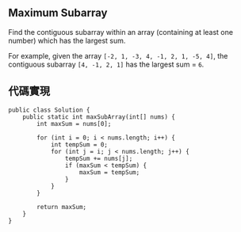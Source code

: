 ## Maximum Subarray

Find the contiguous subarray within an array (containing at least one number) which has the largest sum.

For example, given the array ``[-2, 1, -3, 4, -1, 2, 1, -5, 4]``, the contiguous subarray ``[4, -1, 2, 1]`` has the largest sum = ``6``.

## 代碼實現

```
public class Solution {	
    public static int maxSubArray(int[] nums) {
        int maxSum = nums[0];

        for (int i = 0; i < nums.length; i++) {
            int tempSum = 0;
            for (int j = i; j < nums.length; j++) {
                tempSum += nums[j];
                if (maxSum < tempSum) {
                    maxSum = tempSum;
                }
            }
        }

        return maxSum;
    }
}
```

